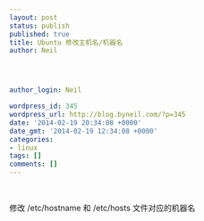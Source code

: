 ```yaml
---
layout: post
status: publish
published: true
title: Ubuntu 修改主机名/机器名
author: Neil




author_login: Neil

wordpress_id: 345
wordpress_url: http://blog.byneil.com/?p=345
date: '2014-02-19 20:34:08 +0000'
date_gmt: '2014-02-19 12:34:08 +0000'
categories:
- linux
tags: []
comments: []
---
```

<p>&nbsp;</p>
<p>修改 /etc/hostname 和 /etc/hosts 文件对应的机器名</p>
<p>&nbsp;</p>
<p>&nbsp;</p>
<p>&nbsp;</p>
<p>&nbsp;</p>
